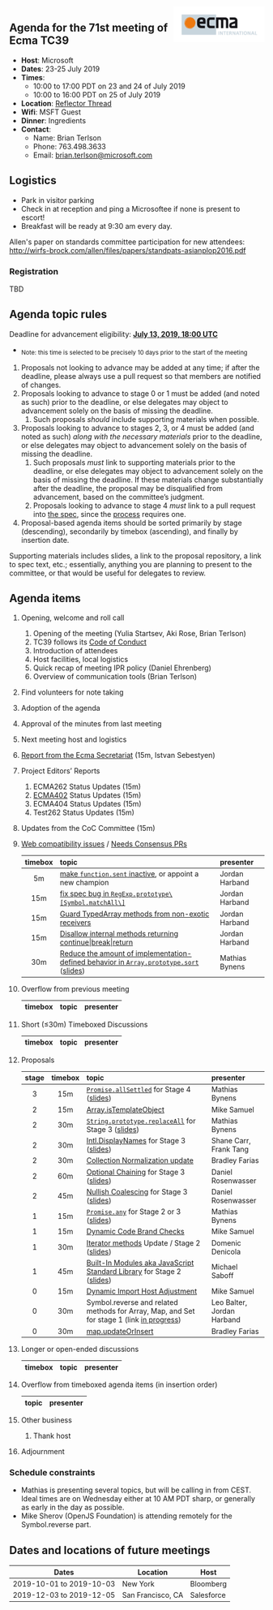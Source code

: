 
<img src="../images/Ecma_RVB-003.jpg" align="right" height="70" alt="" />

## Agenda for the 71st meeting of Ecma TC39

- **Host**: Microsoft
- **Dates**: 23-25 July 2019
- **Times**:
  - 10:00 to 17:00 PDT on 23 and 24 of July 2019
  - 10:00 to 16:00 PDT on 25 of July 2019
- **Location**: [Reflector Thread](https://github.com/tc39/Reflector/issues/236)
- **Wifi**: MSFT Guest
- **Dinner**: Ingredients
- **Contact**:
  - Name: Brian Terlson
  - Phone: 763.498.3633
  - Email: brian.terlson@microsoft.com

## Logistics

* Park in visitor parking
* Check in at reception and ping a Microsoftee if none is present to escort!
* Breakfast will be ready at 9:30 am every day.

Allen's paper on standards committee participation for new attendees: http://wirfs-brock.com/allen/files/papers/standpats-asianplop2016.pdf

### Registration

TBD

## Agenda topic rules

Deadline for advancement eligibility: [**July 13, 2019, 18:00 UTC**](https://www.timeanddate.com/countdown/generic?p0=1440&iso=20190713T18&msg=TC39%20Submissio%20%20%20%20n%20deadline)
  - <sub>Note: this time is selected to be precisely 10 days prior to the start of the meeting</sub>

1. Proposals not looking to advance may be added at any time; if after the deadline, please always use a pull request so that members are notified of changes.
1. Proposals looking to advance to stage 0 or 1 must be added (and noted as such) prior to the deadline, or else delegates may object to advancement solely on the basis of missing the deadline.
    1. Such proposals *should* include supporting materials when possible.
1. Proposals looking to advance to stages 2, 3, or 4 must be added (and noted as such) *along with the necessary materials* prior to the deadline, or else delegates may object to advancement solely on the basis of missing the deadline.
    1. Such proposals *must* link to supporting materials prior to the deadline, or else delegates may object to advancement solely on the basis of missing the deadline. If these materials change substantially after the deadline, the proposal may be disqualified from advancement, based on the committee’s judgment.
    1. Proposals looking to advance to stage 4 *must* link to a pull request into [the spec](https://github.com/tc39/ecma262), since the [process](https://tc39.github.io/process-document/) requires one.
1. Proposal-based agenda items should be sorted primarily by stage (descending), secondarily by timebox (ascending), and finally by insertion date.

Supporting materials includes slides, a link to the proposal repository, a link to spec text, etc.; essentially, anything you are planning to present to the committee, or that would be useful for delegates to review.

## Agenda items

1. Opening, welcome and roll call
    1. Opening of the meeting (Yulia Startsev, Aki Rose, Brian Terlson)
    1. TC39 follows its [Code of Conduct](https://tc39.github.io/code-of-conduct/)
    1. Introduction of attendees
    1. Host facilities, local logistics
    1. Quick recap of meeting IPR policy (Daniel Ehrenberg)
    1. Overview of communication tools (Brian Terlson)
1. Find volunteers for note taking
1. Adoption of the agenda
1. Approval of the minutes from last meeting
1. Next meeting host and logistics
1. [Report from the Ecma Secretariat](https://github.com/tc39/Reflector/files/3373473/tc39-2019-034.pdf) (15m, Istvan Sebestyen)
1. Project Editors’ Reports
    1. ECMA262 Status Updates (15m)
    1. [ECMA402](https://github.com/tc39/ecma402) Status Updates (15m)
    1. ECMA404 Status Updates (15m)
    1. Test262 Status Updates (15m)
1. Updates from the CoC Committee (15m)
1. [Web compatibility issues](https://github.com/tc39/ecma262/issues?utf8=✓&q=is%3Aopen+label%3A%22web+reality%22+is%3Aissue) / [Needs Consensus PRs](https://github.com/tc39/ecma262/pulls?q=is%3Apr+is%3Aopen+label%3A%22needs+consensus%22)

    | timebox | topic                                                           | presenter      |
    |:-------:|-----------------------------------------------------------------|----------------|
    | 5m      | [make `function.sent` inactive][], or appoint a new champion    | Jordan Harband |
    | 15m     | [fix spec bug in `RegExp.prototype\[Symbol.matchAll\]`][]         | Jordan Harband |
    | 15m     | [Guard TypedArray methods from non-exotic receivers][]          | Jordan Harband |
    | 15m     | [Disallow internal methods returning continue\|break\|return][] | Jordan Harband |
    | 30m     | [Reduce the amount of implementation-defined behavior in `Array.prototype.sort`](https://github.com/tc39/ecma262/pull/1585) ([slides](https://docs.google.com/presentation/d/1eFvK__9kRwHnkzZfNEL9FS3d9TJSRtxlXe3NVGmVVAU/edit )) | Mathias Bynens |

1. Overflow from previous meeting

    | timebox | topic | presenter |
    |:-------:|-------|-----------|

1. Short (&le;30m) Timeboxed Discussions

    | timebox | topic | presenter |
    |:-------:|-------|-----------|

1. Proposals

    | stage | timebox | topic | presenter |
    |:-----:|:-------:|-------|-----------|
    | 3     | 15m     | [`Promise.allSettled`](https://github.com/tc39/proposal-promise-allSettled) for Stage 4 ([slides](https://docs.google.com/presentation/d/1qhYDRlsvyVUtveT2tS0mJtzG-xe9islO6-t2wMQUJso/edit)) | Mathias Bynens |
    | 2     | 15m     | [Array.isTemplateObject](https://github.com/tc39/proposal-array-is-template-object/) | Mike Samuel |
    | 2     | 30m     | [`String.prototype.replaceAll`](https://github.com/tc39/proposal-string-replace-all) for Stage 3 ([slides](https://docs.google.com/presentation/d/194gQ-GRfb9r17Vva9nevePkFUfPck1o_pXHM25LlVKs/edit)) | Mathias Bynens |
    | 2     | 30m     | [Intl.DisplayNames](https://github.com/tc39/proposal-intl-displaynames) for Stage 3 ([slides](http://shorturl.at/yPSZ1)) | Shane Carr, Frank Tang  |
    | 2     | 30m     | [Collection Normalization update](https://docs.google.com/presentation/d/1xxkHqtScIvdCBI4IZOpWHh7AKCJs6s5edQQu06wnZYc/edit?usp=sharing) | Bradley Farias |
    | 2     | 60m     | [Optional Chaining](https://github.com/tc39/proposal-optional-chaining/) for Stage 3 ([slides](https://1drv.ms/p/s!AltPy8G9ZDJdqSF_jDgiUZVbSv0B)) | Daniel Rosenwasser |
    | 2     | 45m     | [Nullish Coalescing](https://github.com/tc39/proposal-nullish-coalescing/) for Stage 3 ([slides](https://1drv.ms/p/s!AltPy8G9ZDJdqSUtMZeOKLg1RcRD)) | Daniel Rosenwasser
    | 1     | 15m     | [`Promise.any`](https://github.com/tc39/proposal-promise-any/) for Stage 2 or 3 ([slides](https://docs.google.com/presentation/d/1WbE3squBN76_4SIHRmOQKrzglaQAVizMQZ8MqipoM4U/edit)) | Mathias Bynens |
    | 1     | 15m     | [Dynamic Code Brand Checks](https://github.com/tc39-transfer/dynamic-code-brand-checks) | Mike Samuel |
    | 1     | 30m     | [Iterator methods](https://github.com/tc39/proposal-iterator-helpers) Update / Stage 2 ([slides](https://docs.google.com/presentation/d/16Abs2Terjd2J9VJW3HZHNcp7SYdhDmpVH6DR86TxYF4/edit)) | Domenic Denicola |
    | 1     | 45m     | [Built-In Modules aka JavaScript Standard Library](https://github.com/tc39/proposal-javascript-standard-library) for Stage 2 ([slides](https://github.com/tc39/proposal-javascript-standard-library/blob/master/slides/JSL-TC39-July-2019.pdf)) | Michael Saboff |
    | 0     | 15m     | [Dynamic Import Host Adjustment](https://github.com/mikesamuel/dynamic-import-host-adjustment) | Mike Samuel |
    | 0     | 30m     | Symbol.reverse and related methods for Array, Map, and Set for stage 1 (link [in progress](https://gist.github.com/leobalter/092fc36adccfcc86e8e7b074817078e1)) | Leo Balter, Jordan Harband |
    | 0     | 30m     | [map.updateOrInsert](https://docs.google.com/presentation/d/1_xtrGSoN1-l2Q74eCXPHBbbrBHsVyqArWN0ebnW-pVQ/edit#slide=id.p) | Bradley Farias |


1. Longer or open-ended discussions

    | timebox | topic | presenter |
    |:-------:|-------|-----------|

1. Overflow from timeboxed agenda items (in insertion order)

    | topic | presenter |
    |-------|-----------|

1. Other business
    1. Thank host
1. Adjournment

### Schedule constraints

- Mathias is presenting several topics, but will be calling in from CEST. Ideal times are on Wednesday either at 10 AM PDT sharp, or generally as early in the day as possible.
- Mike Sherov (OpenJS Foundation) is attending remotely for the Symbol.reverse part.

## Dates and locations of future meetings

| Dates                    | Location          | Host                    |
|--------------------------|-------------------|-------------------------|
| 2019-10-01 to 2019-10-03 | New York          | Bloomberg               |
| 2019-12-03 to 2019-12-05 | San Francisco, CA | Salesforce              |

[make `function.sent` inactive]: https://github.com/tc39/ecma262/issues/204#issuecomment-486875624
[fix spec bug in `RegExp.prototype\[Symbol.matchAll\]`]: https://github.com/tc39/ecma262/pull/1517
[Guard TypedArray methods from non-exotic receivers]: https://github.com/tc39/ecma262/pull/1556
[Disallow internal methods returning continue|break|return]: https://github.com/tc39/ecma262/pull/1539

